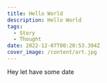 ```yaml
---
title: Hello World
description: Hello World
tags:
  - Story
  - Thought
date: 2022-12-07T00:20:53.394Z
cover_image: /content/art.jpg
---
```

H﻿ey let have some date